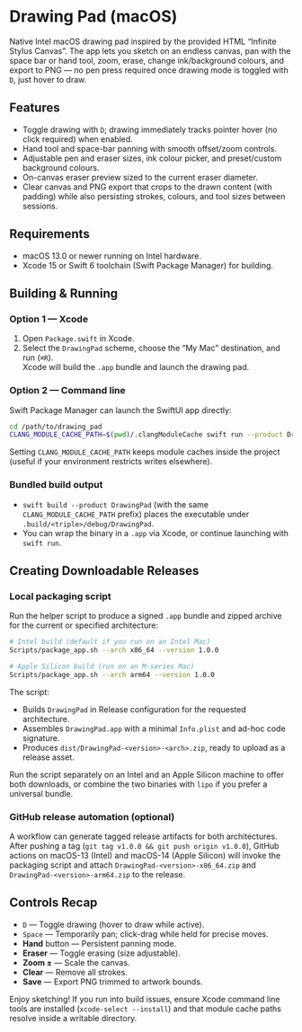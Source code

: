 # Drawing Pad (macOS)

Native Intel macOS drawing pad inspired by the provided HTML “Infinite Stylus Canvas”. The app lets you sketch on an endless canvas, pan with the space bar or hand tool, zoom, erase, change ink/background colours, and export to PNG — no pen press required once drawing mode is toggled with `D`, just hover to draw.

## Features
- Toggle drawing with `D`; drawing immediately tracks pointer hover (no click required) when enabled.
- Hand tool and space-bar panning with smooth offset/zoom controls.
- Adjustable pen and eraser sizes, ink colour picker, and preset/custom background colours.
- On-canvas eraser preview sized to the current eraser diameter.
- Clear canvas and PNG export that crops to the drawn content (with padding) while also persisting strokes, colours, and tool sizes between sessions.

## Requirements
- macOS 13.0 or newer running on Intel hardware.
- Xcode 15 or Swift 6 toolchain (Swift Package Manager) for building.

## Building & Running

### Option 1 — Xcode
1. Open `Package.swift` in Xcode.
2. Select the `DrawingPad` scheme, choose the “My Mac” destination, and run (`⌘R`).  
   Xcode will build the `.app` bundle and launch the drawing pad.

### Option 2 — Command line
Swift Package Manager can launch the SwiftUI app directly:

```bash
cd /path/to/drawing_pad
CLANG_MODULE_CACHE_PATH=$(pwd)/.clangModuleCache swift run --product DrawingPad
```

Setting `CLANG_MODULE_CACHE_PATH` keeps module caches inside the project (useful if your environment restricts writes elsewhere).

### Bundled build output
- `swift build --product DrawingPad` (with the same `CLANG_MODULE_CACHE_PATH` prefix) places the executable under `.build/<triple>/debug/DrawingPad`.
- You can wrap the binary in a `.app` via Xcode, or continue launching with `swift run`.

## Creating Downloadable Releases

### Local packaging script
Run the helper script to produce a signed `.app` bundle and zipped archive for the current or specified architecture:

```bash
# Intel build (default if you run on an Intel Mac)
Scripts/package_app.sh --arch x86_64 --version 1.0.0

# Apple Silicon build (run on an M-series Mac)
Scripts/package_app.sh --arch arm64 --version 1.0.0
```

The script:
- Builds `DrawingPad` in Release configuration for the requested architecture.
- Assembles `DrawingPad.app` with a minimal `Info.plist` and ad-hoc code signature.
- Produces `dist/DrawingPad-<version>-<arch>.zip`, ready to upload as a release asset.

Run the script separately on an Intel and an Apple Silicon machine to offer both downloads, or combine the two binaries with `lipo` if you prefer a universal bundle.

### GitHub release automation (optional)
A workflow can generate tagged release artifacts for both architectures. After pushing a tag (`git tag v1.0.0 && git push origin v1.0.0`), GitHub actions on macOS-13 (Intel) and macOS-14 (Apple Silicon) will invoke the packaging script and attach `DrawingPad-<version>-x86_64.zip` and `DrawingPad-<version>-arm64.zip` to the release.

## Controls Recap
- `D` — Toggle drawing (hover to draw while active).
- `Space` — Temporarily pan; click-drag while held for precise moves.
- **Hand** button — Persistent panning mode.
- **Eraser** — Toggle erasing (size adjustable).
- **Zoom ±** — Scale the canvas.
- **Clear** — Remove all strokes.
- **Save** — Export PNG trimmed to artwork bounds.

Enjoy sketching! If you run into build issues, ensure Xcode command line tools are installed (`xcode-select --install`) and that module cache paths resolve inside a writable directory.
